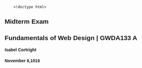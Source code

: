 	 	<!doctype html> 
<html> 
<head> 
<style> 
body { 
font-family: 'Helvetica',sans-serif;
} 
</style>
</head> 
<body> 
<section> 
<h1>Midterm Exam</h1> 
<h2>Fundamentals of Web Design | GWDA133 A</h2> 
<h4>Isabel Cortright</h4>
<h4>November 8,1016</h4> </section </body> </html>
